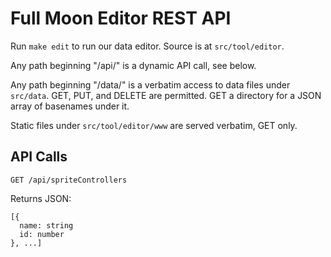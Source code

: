 # Full Moon Editor REST API

Run `make edit` to run our data editor. Source is at `src/tool/editor`.

Any path beginning "/api/" is a dynamic API call, see below.

Any path beginning "/data/" is a verbatim access to data files under `src/data`.
GET, PUT, and DELETE are permitted.
GET a directory for a JSON array of basenames under it.

Static files under `src/tool/editor/www` are served verbatim, GET only.

## API Calls

`GET /api/spriteControllers`

Returns JSON:

```
[{
  name: string
  id: number
}, ...]
```
